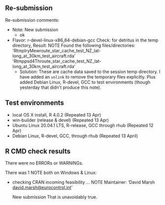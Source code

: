 ## Re-submission
Re-submission comments:

* Note: New submission
   + ok
* Flavor: r-devel-linux-x86_64-debian-gcc
Check: for detritus in the temp directory, Result: NOTE
 Found the following files/directories:
   'RtmpIryMewroute_star_cache_test_NZ_lat-long_at_30km_test_aircraft.rda'
   'Rtmppsd4Throute_star_cache_test_NZ_lat-long_at_30km_test_aircraft.rda'
   + Solution: These are cache data saved to the session temp directory. I have added an `unlink` to remove the temporary files explicitly. Plus added Debian Linux, R-devel, GCC to test environments (though yesterday that didn't produce this note).

## Test environments

* local OS X install, R 4.0.2  (Repeated 13 Apr)
* win-builder (release & devel)   (Repeated 13 Apr)
* Ubuntu Linux 20.04.1 LTS, R-release, GCC through rhub  (Repeated 12 Apr)
* Debian Linux, R-devel, GCC, through rhub (Repeated 13 April)

## R CMD check results
There were no ERRORs or WARNINGs.

There was 1 NOTE both on Windows & Linux:

* checking CRAN incoming feasibility ... NOTE
  Maintainer: ‘David Marsh <david.marsh@eurocontrol.int>’
  
  New submission
That is unavoidably true.


